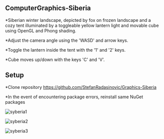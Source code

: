 ## ComputerGraphics-Siberia

*Siberian winter landscape, depicted by fox on frozen landscape and a cozy tent illuminated by a toggleable yellow lantern light and movable cube using OpenGL and Phong shading. 

*Adjust the camera angle using the 'WASD' and arrow keys.

*Toggle the lantern inside the tent with the '1' and '2' keys.

*Cube moves up/down with the keys 'C' and 'V'.

## Setup 

*Clone repository https://github.com/StefanRadasinovic/Graphics-Siberia

*In the event of encountering package errors, reinstall same NuGet packages



![syberia1](https://github.com/StefanRadasinovic/Grafika/assets/93866850/c2e85793-b283-4001-8dab-be12fe2931a4)



![syberia2](https://github.com/StefanRadasinovic/Grafika/assets/93866850/d8f46d46-07c4-4004-95c6-49efafff5e14)




![syberia3](https://github.com/StefanRadasinovic/Grafika/assets/93866850/67484dbe-55fc-4ddb-9a07-e8e78b826596)
